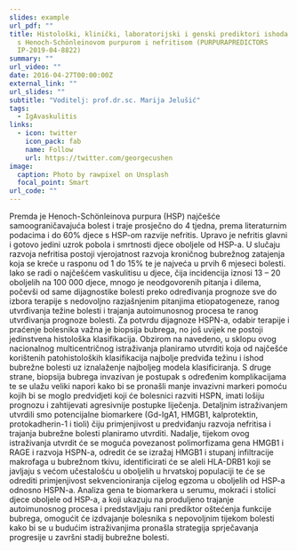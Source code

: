 ```yaml
---
slides: example
url_pdf: ""
title: Histološki, klinički, laboratorijski i genski prediktori ishoda bolesnika
  s Henoch-Schönleinovom purpurom i nefritisom (PURPURAPREDICTORS
  IP-2019-04-8822)
summary: ""
url_video: ""
date: 2016-04-27T00:00:00Z
external_link: ""
url_slides: ""
subtitle: "Voditelj: prof.dr.sc. Marija Jelušić"
tags:
  - IgAvaskulitis
links:
  - icon: twitter
    icon_pack: fab
    name: Follow
    url: https://twitter.com/georgecushen
image:
  caption: Photo by rawpixel on Unsplash
  focal_point: Smart
url_code: ""
---
```

Premda je Henoch-Schönleinova purpura (HSP) najčešće samoograničavajuća bolest i traje prosječno do 4 tjedna, prema literaturnim podacima i do 60% djece s HSP-om razvije nefritis. Upravo je nefritis glavni i gotovo jedini uzrok pobola i smrtnosti djece oboljele od HSP-a. U slučaju razvoja nefritisa postoji vjerojatnost razvoja kroničnog bubrežnog zatajenja koja se kreće u rasponu od 1 do 15% te je najveća u prvih 6 mjeseci bolesti. Iako se radi o najčešćem vaskulitisu u djece, čija incidencija iznosi 13 – 20 oboljelih na 100 000 djece, mnogo je neodgovorenih pitanja i dilema, počevši od same dijagnostike bolesti preko određivanja prognoze sve do izbora terapije s nedovoljno razjašnjenim pitanjima etiopatogeneze, ranog utvrđivanja težine bolesti i trajanja autoimunosnog procesa te ranog utvrđivanja prognoze bolesti. Za potvrdu dijagnoze HSPN-a, odabir terapije i praćenje bolesnika važna je biopsija bubrega, no još uvijek ne postoji jedinstvena histološka klasifikacija. Obzirom na navedeno, u sklopu ovog nacionalnog multicentričnog istraživanja planiramo utvrditi koja od najčešće korištenih patohistoloških klasifikacija najbolje predviđa težinu i ishod bubrežne bolesti uz iznalaženje najboljeg modela klasificiranja. S druge strane, biopsija bubrega invazivan je postupak s određenim komplikacijama te se ulažu veliki napori kako bi se pronašli manje invazivni markeri pomoću kojih bi se moglo predvidjeti koji će bolesnici razviti HSPN, imati lošiju prognozu i zahtijevati agresivnije postupke liječenja. Detaljnim istraživanjem utvrdili smo potencijalne biomarkere (Gd-IgA1, HMGB1, kalprotektin, protokadherin-1 i tioli) čiju primjenjivost u predviđanju razvoja nefritisa i trajanja bubrežne bolesti planiramo utvrditi. Nadalje, tijekom ovog istraživanja utvrdit će se moguća povezanost polimorfizama gena HMGB1 i RAGE i razvoja HSPN-a, odredit će se izražaj HMGB1 i stupanj infiltracije makrofaga u bubrežnom tkivu, identificirati će se aleli HLA-DRB1 koji se javljaju s većom učestalošću u oboljelih u hrvatskoj populaciji te će se odrediti primjenjivost sekvencioniranja cijelog egzoma u oboljelih od HSP-a odnosno HSPN-a. Analiza gena te biomarkera u serumu, mokraći i stolici djece oboljele od HSP-a, a koji ukazuju na produljeno trajanje autoimunosnog procesa i predstavljaju rani prediktor oštećenja funkcije bubrega, omogućit će izdvajanje bolesnika s nepovoljnim tijekom bolesti kako bi se u budućim istraživanjima pronašla strategija sprječavanja progresije u završni stadij bubrežne bolesti.

